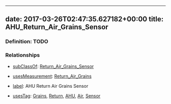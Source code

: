 
---
date: 2017-03-26T02:47:35.627182+00:00
title: AHU_Return_Air_Grains_Sensor
---
### Definition: TODO

### Relationships

* [subClassOf](http://www.w3.org/2000/01/rdf-schema#subClassOf): [Return_Air_Grains_Sensor](https://brickschema.org/schema/1.0/Brick#Return_Air_Grains_Sensor)

* [usesMeasurement](https://brickschema.org/schema/1.0/BrickFrame#usesMeasurement): [Return_Air_Grains](https://brickschema.org/schema/1.0/Brick#Return_Air_Grains)

* [label](http://www.w3.org/2000/01/rdf-schema#label): AHU Return Air Grains Sensor

* [usesTag](https://brickschema.org/schema/1.0/BrickFrame#usesTag): [Grains](https://brickschema.org/schema/1.0/BrickTag#Grains), [Return](https://brickschema.org/schema/1.0/BrickTag#Return), [AHU](https://brickschema.org/schema/1.0/BrickTag#AHU), [Air](https://brickschema.org/schema/1.0/BrickTag#Air), [Sensor](https://brickschema.org/schema/1.0/BrickTag#Sensor)
